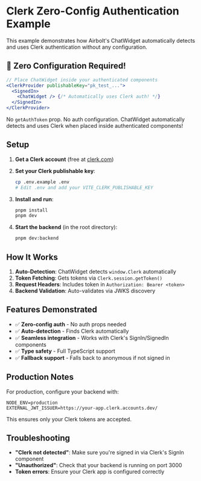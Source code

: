 # Clerk Zero-Config Authentication Example

This example demonstrates how Airbolt's ChatWidget automatically detects and uses Clerk authentication without any configuration.

## 🚀 Zero Configuration Required!

```jsx
// Place ChatWidget inside your authenticated components
<ClerkProvider publishableKey="pk_test_...">
  <SignedIn>
    <ChatWidget /> {/* Automatically uses Clerk auth! */}
  </SignedIn>
</ClerkProvider>
```

No `getAuthToken` prop. No auth configuration. ChatWidget automatically detects and uses Clerk when placed inside authenticated components!

## Setup

1. **Get a Clerk account** (free at [clerk.com](https://clerk.com))

2. **Set your Clerk publishable key**:

   ```bash
   cp .env.example .env
   # Edit .env and add your VITE_CLERK_PUBLISHABLE_KEY
   ```

3. **Install and run**:

   ```bash
   pnpm install
   pnpm dev
   ```

4. **Start the backend** (in the root directory):
   ```bash
   pnpm dev:backend
   ```

## How It Works

1. **Auto-Detection**: ChatWidget detects `window.Clerk` automatically
2. **Token Fetching**: Gets tokens via `Clerk.session.getToken()`
3. **Request Headers**: Includes token in `Authorization: Bearer <token>`
4. **Backend Validation**: Auto-validates via JWKS discovery

## Features Demonstrated

- ✅ **Zero-config auth** - No auth props needed
- ✅ **Auto-detection** - Finds Clerk automatically
- ✅ **Seamless integration** - Works with Clerk's SignIn/SignedIn components
- ✅ **Type safety** - Full TypeScript support
- ✅ **Fallback support** - Falls back to anonymous if not signed in

## Production Notes

For production, configure your backend with:

```env
NODE_ENV=production
EXTERNAL_JWT_ISSUER=https://your-app.clerk.accounts.dev/
```

This ensures only your Clerk tokens are accepted.

## Troubleshooting

- **"Clerk not detected"**: Make sure you're signed in via Clerk's SignIn component
- **"Unauthorized"**: Check that your backend is running on port 3000
- **Token errors**: Ensure your Clerk app is configured correctly
